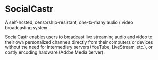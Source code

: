 ﻿SocialCastr
===========

A self-hosted, censorship-resistant, one-to-many audio / video broadcasting system.

SocialCastr enables users to broadcast live streaming audio and video to their own personalized channels directly from their computers or devices without the need for intermediary servers (YouTube, LiveStream, etc.), or costly encoding hardware (Adobe Media Server).
